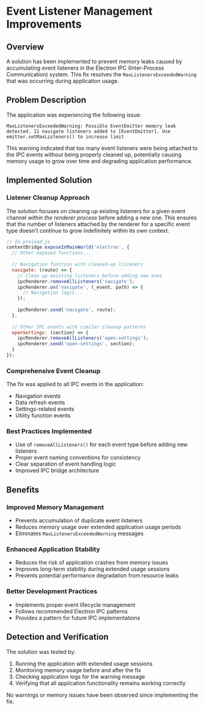 # Event Listener Management Improvements

## Overview
A solution has been implemented to prevent memory leaks caused by accumulating event listeners in the Electron IPC (Inter-Process Communication) system. This fix resolves the `MaxListenersExceededWarning` that was occurring during application usage.

## Problem Description
The application was experiencing the following issue:
```
MaxListenersExceededWarning: Possible EventEmitter memory leak detected. 11 navigate listeners added to [EventEmitter]. Use emitter.setMaxListeners() to increase limit
```

This warning indicated that too many event listeners were being attached to the IPC events without being properly cleaned up, potentially causing memory usage to grow over time and degrading application performance.

## Implemented Solution

### Listener Cleanup Approach
The solution focuses on cleaning up existing listeners for a given event channel *within the renderer process* before adding a new one. This ensures that the number of listeners attached by the renderer for a specific event type doesn't continue to grow indefinitely within its own context.

```javascript
// In preload.js
contextBridge.exposeInMainWorld('electron', {
  // Other exposed functions...
  
  // Navigation function with cleaned-up listeners
  navigate: (route) => {
    // Clean up existing listeners before adding new ones
    ipcRenderer.removeAllListeners('navigate');
    ipcRenderer.on('navigate', (_event, path) => {
      // Navigation logic...
    });
    
    ipcRenderer.send('navigate', route);
  },
  
  // Other IPC events with similar cleanup patterns
  openSettings: (section) => {
    ipcRenderer.removeAllListeners('open-settings');
    ipcRenderer.send('open-settings', section);
  }
});
```

### Comprehensive Event Cleanup
The fix was applied to all IPC events in the application:
- Navigation events
- Data refresh events
- Settings-related events
- Utility function events

### Best Practices Implemented
- Use of `removeAllListeners()` for each event type before adding new listeners
- Proper event naming conventions for consistency
- Clear separation of event handling logic
- Improved IPC bridge architecture

## Benefits

### Improved Memory Management
- Prevents accumulation of duplicate event listeners
- Reduces memory usage over extended application usage periods
- Eliminates `MaxListenersExceededWarning` messages

### Enhanced Application Stability
- Reduces the risk of application crashes from memory issues
- Improves long-term stability during extended usage sessions
- Prevents potential performance degradation from resource leaks

### Better Development Practices
- Implements proper event lifecycle management
- Follows recommended Electron IPC patterns
- Provides a pattern for future IPC implementations

## Detection and Verification
The solution was tested by:
1. Running the application with extended usage sessions
2. Monitoring memory usage before and after the fix
3. Checking application logs for the warning message
4. Verifying that all application functionality remains working correctly

No warnings or memory issues have been observed since implementing the fix. 
